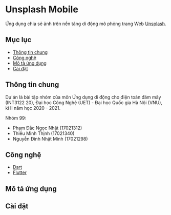 # Unsplash Mobile
Ứng dụng chia sẻ ảnh trên nền tảng di động mô phỏng trang Web [Unsplash](https://unsplash.com/).

## Mục lục

- [Thông tin chung](#thông-tin-chung)
- [Công nghệ](#công-nghệ)
- [Mô tả ứng dụng](#mô-tả-ứng-dụng)
- [Cài đặt](#cài-đặt)

## Thông tin chung
Dự án là bài tập nhóm của môn Ứng dụng di động cho điện toán đám mây (INT3122 20), Đại học Công Nghệ (UET) - Đại học Quốc gia Hà Nội (VNU), kì II năm học 2020 - 2021.

Nhóm 99:
- Phạm Đắc Ngọc Nhật (17021312)
- Thiều Minh Thịnh (17021340)
- Nguyễn Đình Nhật Minh (17021298)


## Công nghệ

- [Dart](https://dart.dev/overview)
- [Flutter](https://flutter.dev/)

## Mô tả ứng dụng

## Cài đặt
